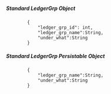##### Standard LedgerGrp Object

            {
                "ledger_grp_id": int,
                "ledger_grp_name":String,
                "under_what":String
            }
            
##### Standard LedgerGrp Persistable Object
			{
            	"ledger_grp_name":String,
                "under_what":String
            }

